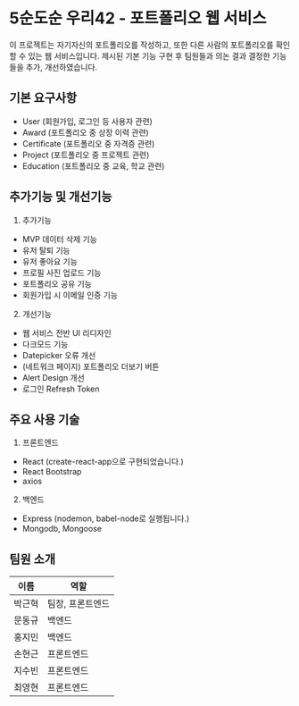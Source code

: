 # 5순도순 우리42 - 포트폴리오 웹 서비스

이 프로젝트는 자기자신의 포트폴리오를 작성하고, 또한 다른 사람의 포트폴리오를 확인할 수 있는 웹 서비스입니다. 제시된 기본 기능 구현 후 팀원들과 의논 결과 결정한 기능들을 추가, 개선하였습니다.


## 기본 요구사항

- User (회원가입, 로그인 등 사용자 관련)
- Award (포트폴리오 중 상장 이력 관련)
- Certificate (포트폴리오 중 자격증 관련)
- Project (포트폴리오 중 프로젝트 관련)
- Education (포트폴리오 중 교육, 학교 관련)


## 추가기능 및 개선기능

1. 추가기능
- MVP 데이터 삭제 기능
- 유저 탈퇴 기능
- 유저 좋아요 기능
- 프로필 사진 업로드 기능
- 포트폴리오 공유 기능
- 회원가입 시 이메일 인증 기능

2. 개선기능
- 웹 서비스 전반 UI 리디자인
- 다크모드 기능
- Datepicker 오류 개선
- (네트워크 페이지) 포트폴리오 더보기 버튼
- Alert Design 개선
- 로그인 Refresh Token

## 주요 사용 기술

1. 프론트엔드

- React (create-react-app으로 구현되었습니다.)
- React Bootstrap
- axios

2. 백엔드

- Express (nodemon, babel-node로 실행됩니다.)
- Mongodb, Mongoose


## 팀원 소개

| 이름                                       | 역할         |
| ------------------------------------------ | ------------ |
| 박근혁  | 팀장, 프론트엔드 |
| 문동규 | 백엔드       |
| 홍지민 | 백엔드   |
| 손현근 | 프론트엔드 |
| 지수빈 | 프론트엔드 |
| 최영현 | 프론트엔드 |